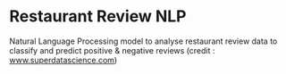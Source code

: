 # Restaurant Review NLP
Natural Language Processing model to analyse restaurant review data to classify and predict positive & negative reviews (credit : www.superdatascience.com)
